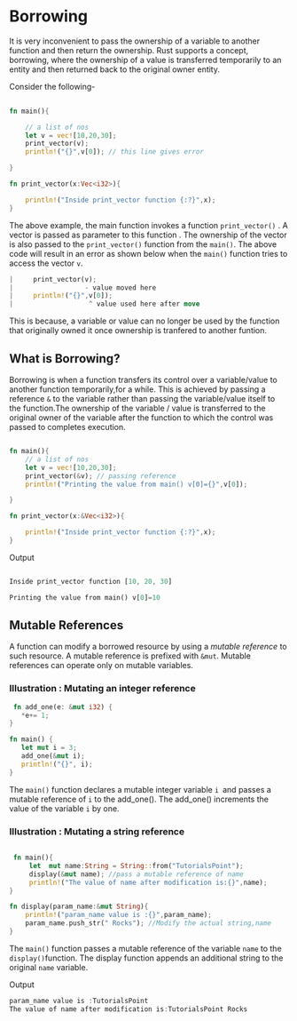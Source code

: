 # Borrowing

It is very inconvenient to pass the ownership of a variable to another function and then return the ownership. Rust supports a concept, borrowing, where the ownership of a value is transferred temporarily to an entity and then returned back to the original owner entity.

Consider the following-

```rust
  
fn main(){

    // a list of nos
    let v = vec![10,20,30];
    print_vector(v);
    println!("{}",v[0]); // this line gives error

}

fn print_vector(x:Vec<i32>){

    println!("Inside print_vector function {:?}",x);
}

   ```

The above example, the main function invokes a function `print_vector()` . A vector is passed as parameter to this function . The ownership of the vector is also passed to the `print_vector()` function from the `main()`. The above code will result in an error as shown below  when the `main()` function tries to access the vector `v`. 

   ```rust
  |     print_vector(v);
  |                  - value moved here
  |     println!("{}",v[0]);
  |                   ^ value used here after move
   ```

This is because, a variable or value can no longer be used by the function that originally owned it once ownership is tranfered to another funtion.

## What is Borrowing?

Borrowing is when a function transfers its control over a variable/value to another function temporarily,for a while. This is achieved by passing a reference `&` to the variable rather than passing the variable/value itself to the function.The ownership of the variable / value is transferred to the original owner of the variable after the function to which the control was passed to completes execution.

```rust

fn main(){
    // a list of nos
    let v = vec![10,20,30];
    print_vector(&v); // passing reference
    println!("Printing the value from main() v[0]={}",v[0]);

}

fn print_vector(x:&Vec<i32>){

    println!("Inside print_vector function {:?}",x);
}

```

Output

```rust

Inside print_vector function [10, 20, 30]

Printing the value from main() v[0]=10

```

## Mutable References

A function can modify a borrowed resource by using a *mutable reference* to such resource. A mutable reference is prefixed with `&mut`. Mutable references can operate only on mutable variables.

### Illustration : Mutating an integer reference

```rust
 fn add_one(e: &mut i32) {
   *e+= 1;
}

fn main() {
   let mut i = 3;
   add_one(&mut i);
   println!("{}", i);
}

```
The `main()` function  declares a mutable integer variable `i `and passes a mutable reference of `i` to the add_one(). The add_one() increments the value of the variable `i` by one.
 
### Illustration : Mutating a string reference

```rust

 fn main(){
     let  mut name:String = String::from("TutorialsPoint"); 
     display(&mut name); //pass a mutable reference of name
     println!("The value of name after modification is:{}",name);
}

fn display(param_name:&mut String){
    println!("param_name value is :{}",param_name);
    param_name.push_str(" Rocks"); //Modify the actual string,name
}

```
The `main()` function passes a mutable reference of the variable `name` to the `display()`function. The display function appends an additional string to the original `name` variable.

Output

```rust
param_name value is :TutorialsPoint
The value of name after modification is:TutorialsPoint Rocks

```
